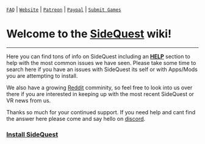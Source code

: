 [`FAQ`](https://github.com/the-expanse/SideQuest/wiki/FAQ) |
[`Website`](https://sidequestvr.com) | 
[`Patreon`](https://www.patreon.com/TheExpanseVR) |
[`Paypal`](https://www.paypal.com/cgi-bin/webscr?cmd=_s-xclick&hosted_button_id=744A6C394Q8JG&source=url) |
[`Submit Games`](https://github.com/the-expanse/SideQuest/wiki/How-To-Submit-Games)

# Welcome to the [SideQuest](https://sidequestvr.com/#/what-is-sidequest) wiki!
----
Here you can find tons of info on SideQuest including an [**HELP**](https://github.com/the-expanse/SideQuest/wiki/FAQ) section to help with the most common issues we have seen. Please take some time to search here if you have an issues with SideQuest its self or with Apps/Mods you are attempting to install.

We also have a growing [Reddit](https://www.reddit.com/r/sidequest/) comminity, so feel free to look into us over there if you are interested in keeping up with the most recent SideQuest or VR news from us.

Thanks so much for your continued support. If you need help and cant find the answer here please come and say hello on [discord](https://discord.gg/HNnDPSu). 

### [Install SideQuest](https://sidequestvr.com/#/download)

